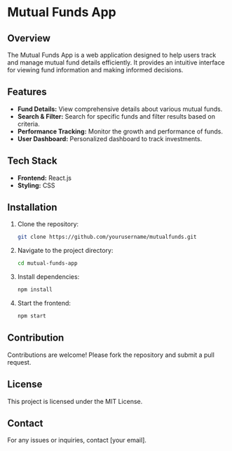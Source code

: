 # Mutual Funds App

## Overview
The Mutual Funds App is a web application designed to help users track and manage mutual fund details efficiently. It provides an intuitive interface for viewing fund information and making informed decisions.

## Features
- **Fund Details:** View comprehensive details about various mutual funds.
- **Search & Filter:** Search for specific funds and filter results based on criteria.
- **Performance Tracking:** Monitor the growth and performance of funds.
- **User Dashboard:** Personalized dashboard to track investments.

## Tech Stack
- **Frontend:** React.js
- **Styling:** CSS

## Installation
1. Clone the repository:
   ```sh
   git clone https://github.com/yourusername/mutualfunds.git
   ```
2. Navigate to the project directory:
   ```sh
   cd mutual-funds-app
   ```
3. Install dependencies:
   ```sh
   npm install
   ```
4. Start the frontend:
   ```sh
   npm start
   ```

## Contribution
Contributions are welcome! Please fork the repository and submit a pull request.

## License
This project is licensed under the MIT License.

## Contact
For any issues or inquiries, contact [your email].

